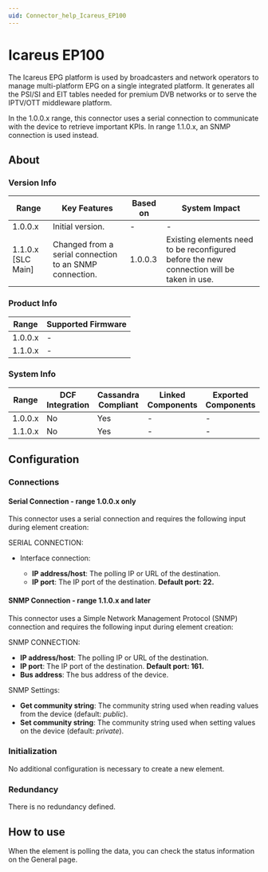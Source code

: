 ```yaml
---
uid: Connector_help_Icareus_EP100
---
```


# Icareus EP100

The Icareus EPG platform is used by broadcasters and network operators to manage multi-platform EPG on a single integrated platform. It generates all the PSI/SI and EIT tables needed for premium DVB networks or to serve the IPTV/OTT middleware platform.

In the 1.0.0.x range, this connector uses a serial connection to communicate with the device to retrieve important KPIs. In range 1.1.0.x, an SNMP connection is used instead.

## About

### Version Info

| **Range**            | **Key Features**                                        | **Based on** | **System Impact**                                                                         |
|----------------------|---------------------------------------------------------|--------------|-------------------------------------------------------------------------------------------|
| 1.0.0.x              | Initial version.                                        | \-           | \-                                                                                        |
| 1.1.0.x \[SLC Main\] | Changed from a serial connection to an SNMP connection. | 1.0.0.3      | Existing elements need to be reconfigured before the new connection will be taken in use. |

### Product Info

| **Range** | **Supported Firmware** |
|-----------|------------------------|
| 1.0.0.x   | \-                     |
| 1.1.0.x   | \-                     |

### System Info

| **Range** | **DCF Integration** | **Cassandra Compliant** | **Linked Components** | **Exported Components** |
|-----------|---------------------|-------------------------|-----------------------|-------------------------|
| 1.0.0.x   | No                  | Yes                     | \-                    | \-                      |
| 1.1.0.x   | No                  | Yes                     | \-                    | \-                      |

## Configuration

### Connections

#### Serial Connection - range 1.0.0.x only

This connector uses a serial connection and requires the following input during element creation:

SERIAL CONNECTION:

- Interface connection:

  - **IP address/host**: The polling IP or URL of the destination.
  - **IP port**: The IP port of the destination. **Default port: 22.**

#### SNMP Connection - range 1.1.0.x and later

This connector uses a Simple Network Management Protocol (SNMP) connection and requires the following input during element creation:

SNMP CONNECTION:

- **IP address/host**: The polling IP or URL of the destination.
- **IP port**: The IP port of the destination. **Default port: 161.**
- **Bus address**: The bus address of the device.

SNMP Settings:

- **Get community string**: The community string used when reading values from the device (default: *public*).
- **Set community string**: The community string used when setting values on the device (default: *private*).

### Initialization

No additional configuration is necessary to create a new element.

### Redundancy

There is no redundancy defined.

## How to use

When the element is polling the data, you can check the status information on the General page.
